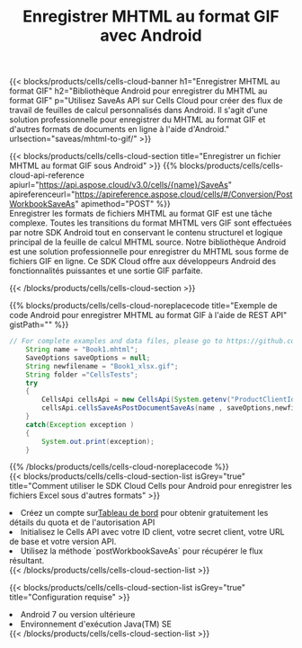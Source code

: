 ﻿---
title:  Enregistrer MHTML au format GIF avec Android
description:  Utilisation du SDK Cloud Aspose.Cells pour Android pour enregistrer le fichier au format MHTML au format GIF.
kwords: Excel, Save MHTML as GIF, REST, Android
howto: How to save MHTML as GIF using Aspose.Cells Cloud Android library.
---
{{< blocks/products/cells/cells-cloud-banner h1="Enregistrer MHTML au format GIF" h2="Bibliothèque Android pour enregistrer du MHTML au format GIF" p="Utilisez SaveAs API sur Cells Cloud pour créer des flux de travail de feuilles de calcul personnalisés dans Android. Il s\'agit d\'une solution professionnelle pour enregistrer du MHTML au format GIF et d\'autres formats de documents en ligne à l\'aide d\'Android." urlsection="saveas/mhtml-to-gif/" >}}

{{< blocks/products/cells/cells-cloud-section title="Enregistrer un fichier MHTML au format GIF sous Android" >}}
{{% blocks/products/cells/cells-cloud-api-reference apiurl="https://api.aspose.cloud/v3.0/cells/{name}/SaveAs" apireferenceurl="https://apireference.aspose.cloud/cells/#/Conversion/PostWorkbookSaveAs" apimethod="POST" %}}
<br/>
Enregistrer les formats de fichiers MHTML au format GIF est une tâche complexe. Toutes les transitions du format MHTML vers GIF sont effectuées par notre SDK Android tout en conservant le contenu structurel et logique principal de la feuille de calcul MHTML source. Notre bibliothèque Android est une solution professionnelle pour enregistrer du MHTML sous forme de fichiers GIF en ligne. Ce SDK Cloud offre aux développeurs Android des fonctionnalités puissantes et une sortie GIF parfaite.

{{< /blocks/products/cells/cells-cloud-section >}}

{{% blocks/products/cells/cells-cloud-noreplacecode title="Exemple de code Android pour enregistrer MHTML au format GIF à l\'aide de REST API" gistPath="" %}}
  
```java
// For complete examples and data files, please go to https://github.com/aspose-cells-cloud/aspose-cells-cloud-android/
    String name = "Book1.mhtml";
    SaveOptions saveOptions = null;
    String newfilename = "Book1_xlsx.gif";
    String folder ="CellsTests";
    try
    {
        CellsApi cellsApi = new CellsApi(System.getenv("ProductClientId"), System.getenv("ProductClientSecret"));
        cellsApi.cellsSaveAsPostDocumentSaveAs(name , saveOptions,newfilename,false,false,folder,null,null,null,true);                       
    }
    catch(Exception exception )
    {
        System.out.print(exception);
    }
```
  
{{% /blocks/products/cells/cells-cloud-noreplacecode %}}
<br/>
{{< blocks/products/cells/cells-cloud-section-list isGrey="true" title="Comment utiliser le SDK Cloud Cells pour Android pour enregistrer les fichiers Excel sous d\'autres formats" >}}
<li> Créez un compte sur<a href="https://dashboard.aspose.cloud/">Tableau de bord</a> pour obtenir gratuitement les détails du quota et de l'autorisation API</li>
<li>Initialisez le Cells API avec votre ID client, votre secret client, votre URL de base et votre version API.</li>
<li>Utilisez la méthode `postWorkbookSaveAs` pour récupérer le flux résultant.</li>
{{< /blocks/products/cells/cells-cloud-section-list >}}

{{< blocks/products/cells/cells-cloud-section-list isGrey="true" title="Configuration requise" >}}
<li>Android 7 ou version ultérieure</li>
<li>Environnement d'exécution Java(TM) SE</li>
{{< /blocks/products/cells/cells-cloud-section-list >}}
